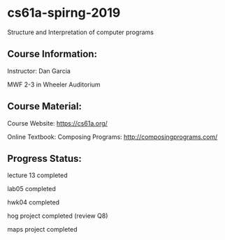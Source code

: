 # cs61a-spirng-2019
Structure and Interpretation of computer programs 

## Course Information: 
Instructor: Dan Garcia 

MWF 2-3 in Wheeler Auditorium

## Course Material: 
Course Website: https://cs61a.org/

Online Textbook: Composing Programs: http://composingprograms.com/


## Progress Status:
lecture 13 completed

lab05 completed

hwk04 completed

hog project completed (review Q8)

maps project completed
